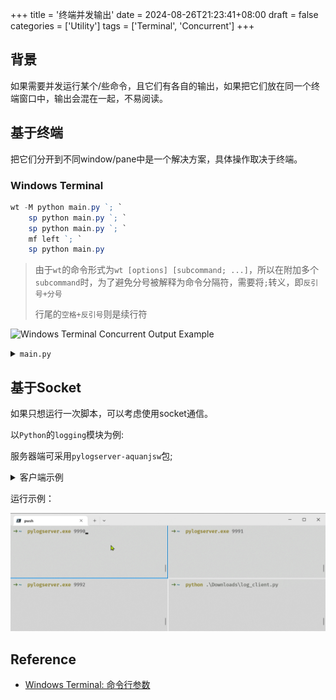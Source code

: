 +++
title = '终端并发输出'
date = 2024-08-26T21:23:41+08:00
draft = false
categories = ['Utility']
tags = ['Terminal', 'Concurrent']
+++

## 背景

如果需要并发运行某个/些命令，且它们有各自的输出，如果把它们放在同一个终端窗口中，输出会混在一起，不易阅读。

## 基于终端

把它们分开到不同window/pane中是一个解决方案，具体操作取决于终端。

### Windows Terminal

```powershell
wt -M python main.py `; `
    sp python main.py `; `
    sp python main.py `; `
    mf left `; `
    sp python main.py
```

> 由于`wt`的命令形式为`wt [options] [subcommand; ...]`，所以在附加多个`subcommand`时，为了避免分号被解释为命令分隔符，需要将`;`转义，即`反引号+分号`
>
> 行尾的`空格+反引号`则是续行符

![Windows Terminal Concurrent Output Example](wt-example.gif)

<details>
<summary> <code>main.py</code> </summary>

```python
import multiprocessing as mp
import time
import os


def f():
    for i in range(3):
        print(f'[{os.getppid()}-{os.getpid()}] {i}')
        time.sleep(1)


if __name__ == '__main__':
    p = mp.Process(target=f)
    p.start()
    p.join()
    input('Press Enter to exit')
```

</details>

## 基于Socket

如果只想运行一次脚本，可以考虑使用socket通信。

以`Python`的`logging`模块为例:

服务器端可采用`pylogserver-aquanjsw`包;

<details>
<summary> 客户端示例 </summary>

```python
import logging
import logging.handlers
import multiprocessing as mp
import os
import time


def job(port):
    logger = logging.getLogger(str(os.getpid()))
    logger.setLevel(logging.DEBUG)
    logger.addHandler(logging.handlers.SocketHandler("localhost", port))
    for i in range(3):
        logger.info(f"Message {i}")
        time.sleep(1)


def main():
    with mp.Pool(processes=4) as pool:
        pool.map(job, [9990, 9991, 9992])


if __name__ == '__main__':
    main()

```

</details>

运行示例：

![pylog-example](pylog-example.gif)

## Reference

- [Windows Terminal: 命令行参数](https://learn.microsoft.com/zh-cn/windows/terminal/command-line-arguments?tabs=windows)
